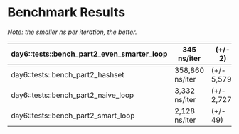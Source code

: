 # Benchmark Results

*Note: the smaller ns per iteration, the better.*

| day6::tests::bench_part2_even_smarter_loop | 345 ns/iter     | (+/- 2)     |
|--------------------------------------|-----------------|-------------|
| day6::tests::bench_part2_hashset           | 358,860 ns/iter | (+/- 5,579) |
| day6::tests::bench_part2_naive_loop        | 3,332 ns/iter   | (+/- 2,727) |
| day6::tests::bench_part2_smart_loop        | 2,128 ns/iter   | (+/- 49)    |